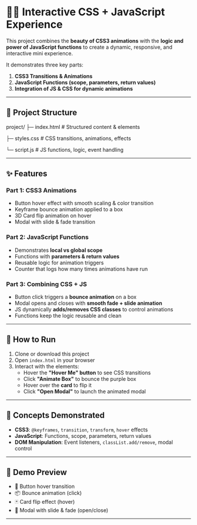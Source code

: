 # 🎨✨ Interactive CSS + JavaScript Experience

This project combines the **beauty of CSS3 animations** with the **logic and power of JavaScript functions** to create a dynamic, responsive, and interactive mini experience.  

It demonstrates three key parts:  
1. **CSS3 Transitions & Animations**  
2. **JavaScript Functions (scope, parameters, return values)**  
3. **Integration of JS & CSS for dynamic animations**  

---

## 📂 Project Structure
project/
├─ index.html # Structured content & elements

├─ styles.css # CSS transitions, animations, effects

└─ script.js # JS functions, logic, event handling


---

## ✨ Features

### Part 1: CSS3 Animations
- Button hover effect with smooth scaling & color transition  
- Keyframe bounce animation applied to a box  
- 3D Card flip animation on hover  
- Modal with slide & fade transition  

### Part 2: JavaScript Functions
- Demonstrates **local vs global scope**  
- Functions with **parameters & return values**  
- Reusable logic for animation triggers  
- Counter that logs how many times animations have run  

### Part 3: Combining CSS + JS
- Button click triggers a **bounce animation** on a box  
- Modal opens and closes with **smooth fade + slide animation**  
- JS dynamically **adds/removes CSS classes** to control animations  
- Functions keep the logic reusable and clean  

---

## 🚀 How to Run
1. Clone or download this project  
2. Open `index.html` in your browser  
3. Interact with the elements:  
   - Hover the **"Hover Me" button** to see CSS transitions  
   - Click **"Animate Box"** to bounce the purple box  
   - Hover over the **card** to flip it  
   - Click **"Open Modal"** to launch the animated modal  

---

## 🧠 Concepts Demonstrated
- **CSS3**: `@keyframes`, `transition`, `transform`, `hover` effects  
- **JavaScript**: Functions, scope, parameters, return values  
- **DOM Manipulation**: Event listeners, `classList.add/remove`, modal control  

---

## 📸 Demo Preview
- 🎨 Button hover transition  
- 📦 Bounce animation (click)  
- 🃏 Card flip effect (hover)  
- 📑 Modal with slide & fade (open/close)  

---

